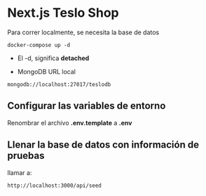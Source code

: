 # Next.js Teslo Shop

Para correr localmente, se necesita la base de datos

```
docker-compose up -d
```

* El -d, significa __detached__

* MongoDB URL local

```
mongodb://localhost:27017/teslodb
```

## Configurar las variables de entorno
Renombrar el archivo __.env.template__ a __.env__

## Llenar la base de datos con información de pruebas
llamar a:

```
http://localhost:3000/api/seed
```
